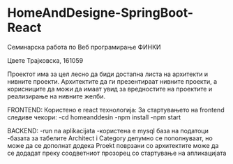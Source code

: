 # HomeAndDesigne-SpringBoot-React
 Семинарска работа по Веб програмирање ФИНКИ
 
 Цвете Трајковска, 161059 
 
Проектот има за цел лесно да биди достапна листа на архитекти и нивните проекти. Архитектите да ги презентираат нивните проекти, а корисниците да можи да имаат увид за вредностите на проектите и реализирање на нивните желби.

FRONTEND:
 Користено е react технологија:
 За стартувањето на frontend следиве чекори: 
 -cd homeanddesin
 -npm install 
 -npm start
 
 BACKEND:
 -run na aplikacijata
 -користена е mysql база на податоци 
 -базата за табелите Architect i Category делумно се пополнуваат, но може да се дополнат
  додека Proekt поврзани со архитектите може да се додадат преку соодветниот прозорец со стартување на апликацијата
  
   
 
 
 

